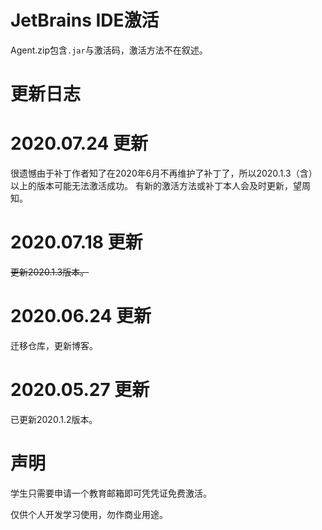 # JetBrains IDE激活
Agent.zip包含`.jar`与激活码，激活方法不在叙述。

# 更新日志
# 2020.07.24 更新
很遗憾由于补丁作者知了在2020年6月不再维护了补丁了，所以2020.1.3（含）以上的版本可能无法激活成功。
有新的激活方法或补丁本人会及时更新，望周知。

# 2020.07.18 更新
~~更新2020.1.3版本。~~

# 2020.06.24 更新
迁移仓库，更新博客。

# 2020.05.27 更新
已更新2020.1.2版本。

# 声明
学生只需要申请一个教育邮箱即可凭凭证免费激活。

仅供个人开发学习使用，勿作商业用途。
